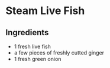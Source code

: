 # Steam Live Fish

## Ingredients

- 1 fresh live fish
- a few pieces of freshly cutted ginger
- 1 fresh green onion

